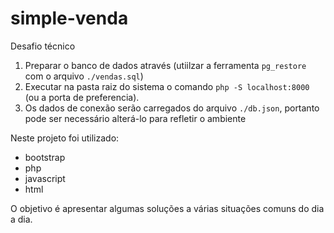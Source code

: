 # simple-venda
Desafio técnico

1. Preparar o banco de dados através (utiilzar a ferramenta `pg_restore` com o arquivo `./vendas.sql`)
2. Executar na pasta raiz do sistema o comando `php -S localhost:8000` (ou a porta de preferencia).
3. Os dados de conexão serão carregados do arquivo `./db.json`, portanto pode ser necessário alterá-lo para refletir o ambiente

Neste projeto foi utilizado: 
- bootstrap
- php
- javascript
- html
 
O objetivo é apresentar algumas soluções a várias situações comuns do dia a dia.
